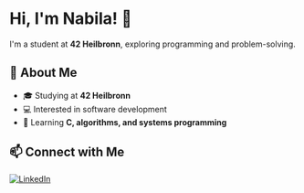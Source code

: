 # Hi, I'm Nabila! 👋  
I'm a student at **42 Heilbronn**, exploring programming and problem-solving.  

## 📖 About Me  
- 🎓 Studying at **42 Heilbronn**  
- 💻 Interested in software development  
- 🌱 Learning **C, algorithms, and systems programming**  

## 📫 Connect with Me  
[![LinkedIn](https://img.shields.io/badge/LinkedIn-blue?logo=linkedin)]([https://www.linkedin.com](https://www.youtube.com/watch?v=dQw4w9WgXcQ))  

<!--
**nabilac27/nabilac27** is a ✨ _special_ ✨ repository because its `README.md` (this file) appears on your GitHub profile.

Here are some ideas to get you started:

- 🔭 I’m currently working on ...
- 🌱 I’m currently learning ...
- 👯 I’m looking to collaborate on ...
- 🤔 I’m looking for help with ...
- 💬 Ask me about ...
- 📫 How to reach me: ...
- 😄 Pronouns: ...
- ⚡ Fun fact: ...
-->
